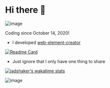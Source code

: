 # Hi there 👋

![image](https://github-readme-stats.vercel.app/api?username=jadshaker&count_private=true&show_icons=true&hide=stars&theme=prussian)

Coding since October 14, 2020!

- I developed [web-element-creator](https://jadshaker.github.io/web-element-creator)

[![Readme Card](https://github-readme-stats.vercel.app/api/pin/?username=jadshaker&repo=web-element-creator&theme=prussian)](https://github.com/jadshaker/web-element-creator)

- Just ignore that I only have one thing to share

[![jadshaker's wakatime stats](https://github-readme-stats.vercel.app/api/wakatime?username=jadshaker&layout=compact)](https://github.com/jadshaker)

![image](https://media.giphy.com/media/RbDKaczqWovIugyJmW/giphy.gif)

